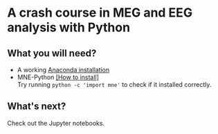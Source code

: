 A crash course in MEG and EEG analysis with Python
==================================================

What you will need?
-------------------

- A working [Anaconda installation](https://www.continuum.io/downloads)
- MNE-Python [[How to install]](https://martinos.org/mne/stable/install_mne_python.html) <br/>
  Try running `python -c 'import mne'` to check if it installed correctly.

What's next?
------------

Check out the Jupyter notebooks.